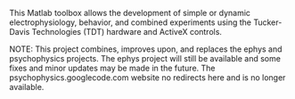 This Matlab toolbox allows the development of simple or dynamic electrophysiology, behavior, and combined experiments using the Tucker-Davis Technologies (TDT) hardware and ActiveX controls.

NOTE: This project combines, improves upon, and replaces the ephys and psychophysics projects.  The ephys project will still be available and some fixes and minor updates may be made in the future.  The psychophysics.googlecode.com website no redirects here and is no longer available.
